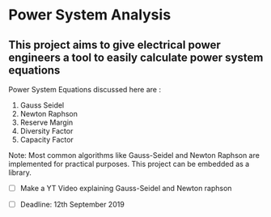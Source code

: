 # Power System Analysis

## This project aims to give electrical power engineers a tool to easily calculate power system equations

Power System Equations discussed here are :

1. Gauss Seidel
2. Newton Raphson
3. Reserve Margin
4. Diversity Factor
5. Capacity Factor

Note: Most common algorithms like Gauss-Seidel and Newton Raphson are implemented for practical purposes. This project can be embedded as a library.

-[ ] Make a YT Video explaining Gauss-Seidel and Newton raphson

-[ ] Deadline: 12th September 2019
